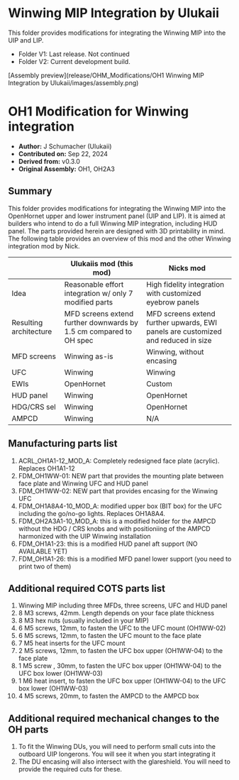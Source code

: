 # Winwing MIP Integration by Ulukaii

This folder provides modifications for integrating the Winwing MIP into the UIP and LIP.
- Folder V1: Last release. Not continued
- Folder V2: Current development build.

[Assembly preview](release/OHM_Modifications/OH1 Winwing MIP Integration by Ulukaii/images/assembly.png)

# OH1 Modification for Winwing integration
- **Author:** J Schumacher (Ulukaii) 
- **Contributed on:** Sep 22, 2024 
- **Derived from:** v0.3.0
- **Original Assembly:** OH1, OH2A3

## Summary
This folder provides modifications for integrating the Winwing MIP into the OpenHornet upper and lower instrument panel (UIP and LIP). It is aimed at builders who intend to do a full Winwing MIP integration, including HUD panel. The parts provided herein are designed with 3D printability in mind. The following table provides an overview of this mod and the other Winwing integration mod by Nick.

|                        | Ulukaiis mod (this mod) | Nicks mod |
|------------------------|---|---|
| Idea                   | Reasonable effort integration w/ only 7 modified parts | High fidelity integration with customized eyebrow panels |
| Resulting architecture | MFD screens extend further downwards by 1.5 cm compared to OH spec | MFD screens extend further upwards, EWI panels are customized and reduced in size |
| MFD screens            | Winwing as-is | Winwing, without encasing |
| UFC                    | Winwing    | Winwing    |
| EWIs                   | OpenHornet | Custom     |
| HUD panel              | Winwing    | OpenHornet |
| HDG/CRS sel            | Winwing    | OpenHornet |
| AMPCD                  | Winwing    | N/A        |



## Manufacturing parts list
1. ACRL_OH1A1-12_MOD_A: Completely redesigned face plate (acrylic). Replaces OH1A1-12
2. FDM_OH1WW-01: NEW part that provides the mounting plate between face plate and Winwing UFC and HUD panel
3. FDM_OH1WW-02: NEW part that provides encasing for the Winwing UFC
4. FDM_OH1A8A4-10_MOD_A: modified upper box (BIT box) for the UFC including the go/no-go lights. Replaces OH1A8A4.
5. FDM_OH2A3A1-10_MOD_A: this is a modified holder for the AMPCD without the HDG / CRS knobs and with positioniing of the AMPCD harmonized with the UIP Winwing installation
6. FDM_OH1A1-23: this is a modified HUD panel aft support (NO AVAILABLE YET)
7. FDM_OH1A1-26: this is a modified MFD panel lower support (you need to print two of them)


## Additional required COTS parts list
1. Winwing MIP including three MFDs, three screens, UFC and HUD panel
2. 8 M3 screws, 42mm. Length depends on your face plate thickness
3. 8 M3 hex nuts (usually included in your MIP)
4. 6 M5 screws, 12mm, to fasten the UFC to the UFC mount (OH1WW-02)
5. 6 M5 screws, 12mm, to fasten the UFC mount to the face plate
6. 7 M5 heat inserts for the UFC mount
7. 2 M5 screws, 12mm, to fasten the UFC box upper (OH1WW-04) to the face plate
8. 1 M5 screw , 30mm, to fasten the UFC box upper (OH1WW-04) to the UFC box lower (OH1WW-03)
9. 1 M6 heat insert, to fasten the UFC box upper (OH1WW-04) to the UFC box lower (OH1WW-03)
10. 4 M5 screws, 20mm, to fasten the AMPCD to the AMPCD box

## Additional required mechanical changes to the OH parts
1. To fit the Winwing DUs, you will need to perform small cuts into the outboard UIP longerons. You will see it when you start integrating it
2. The DU encasing will also intersect with the glareshield. You will need to provide the required cuts for these.





